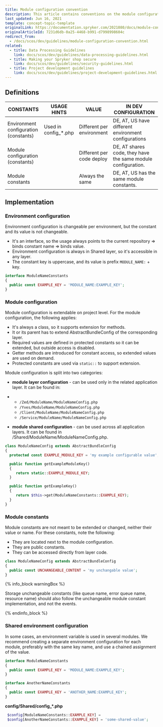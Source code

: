 ```yaml
---
title: Module configuration convention
description: This article contains conventions on the module configuration.
last_updated: Jun 16, 2021
template: concept-topic-template
originalLink: https://documentation.spryker.com/2021080/docs/module-configuration-convention
originalArticleId: 7231d6db-0a25-4468-b991-d7998998604c
redirect_from:
  - /docs/scos/dev/guidelines/module-configuration-convention.html
related:
  - title: Data Processing Guidelines
    link: docs/scos/dev/guidelines/data-processing-guidelines.html
  - title: Making your Spryker shop secure
    link: docs/scos/dev/guidelines/security-guidelines.html
  - title: Project development guidelines
    link: docs/scos/dev/guidelines/project-development-guidelines.html
---
```


## Definitions

| CONSTANTS    | USAGE HINTS   | VALUE     | IN DEV CONFIGURATION    |
| ------------------ | ------------------ | ----------------- | ---------------- |
| Environment configuration (constants) | Used in config_*.php | Different per environment | DE, AT, US have different environment configurations         |
| Module configuration (constants)      |                      | Different per code deploy | DE, AT shares code, they have the same module configuration. |
| Module constants                      |                      | Always the same           | DE, AT, US has the same module constants.                    |

## Implementation

### Environment configuration

Environment configuration is changeable per environment, but the constant and its value is not changeable.

* It's an interface, so the usage always points to the current repository => binds constant name => binds value.
* Environment configuration is always in Shared layer, so it's accessible in any layer.
* The constant key is uppercase, and its value is prefix `MODULE_NAME:` + key.

```php
interface ModuleNameConstants
{
  public const EXAMPLE_KEY = 'MODULE_NAME:EXAMPLE_KEY';
}
```

### Module configuration

Module configuration is extendable on project level. For the module configuration, the following applies:

* It's always a class, so it supports extension for methods.
* It or its parent has to extend AbstractBundleConfig of the corresponding layer.
* Required values are defined in protected constants so it can be extended, but outside access is disabled.
* Getter methods are introduced for constant access, so extended values are used on demand.
* Protected constants are used via `static::` to support extension.

Module configuration is split into two categories:

* **module layer configuration** - can be used only in the related application layer. It can be found in:

* * `/Zed/ModuleName/ModuleNameConfig.php`
  * `/Yves/ModuleName/ModuleNameConfig.php`
  * `/Client/ModuleName/ModuleNameConfig.php`
  * `/Service/ModuleName/ModuleNameConfig.php`

* **module shared configuration** - can be used across all application layers. It can be found in /Shared/ModuleName/ModuleNameConfig.php.

```php
class ModuleNameConfig extends AbstractBundleConfig
{
  protected const EXAMPLE_MODULE_KEY = 'my example configurable value';

  public function getExampleModuleKey()
  {
     return static::EXAMPLE_MODULE_KEY;
  }

  public function getExampleKey()
  {
     return $this->get(ModuleNameConstants::EXAMPLE_KEY);
  }
}
```

### Module constants

Module constants are not meant to be extended or changed, neither their value or name. For these constants, note the following:

* They are located next to the module configuration.
* They are public constants.
* They can be accessed directly from layer code.

```php
class ModuleNameConfig extends AbstractBundleConfig
{
  public const UNCHANGEABLE_CONTENT = 'my unchangable value';
}
```

{% info_block warningBox %}

Storage unchangeable constants (like queue name, error queue name, resource name) should also follow the unchangeable module constant implementation, and not the events.

{% endinfo_block %}

### Shared environment configuration

In some cases, an environment variable is used in several modules. We recommend creating a separate environment configuration for each module, preferably with the same key name, and use a chained assignment of the value.

```php
interface ModuleNameConstants
{
  public const EXAMPLE_KEY = 'MODULE_NAME:EXAMPLE_KEY';
}
```

```php
interface AnotherNameConstants
{
  public const EXAMPLE_KEY = 'ANOTHER_NAME:EXAMPLE_KEY';
}
```

**config/Shared/config_*.php**
```php
 $config[ModuleNameConstants::EXAMPLE_KEY] =
 $config[AnotherNameConstants::EXAMPLE_KEY] = 'some-shared-value';
```
